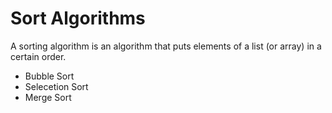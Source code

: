 # Sort Algorithms

A sorting algorithm is an algorithm that puts elements of a list (or array) in a certain order.

* Bubble Sort
* Selecetion Sort
* Merge Sort